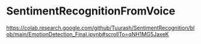 
# SentimentRecognitionFromVoice
https://colab.research.google.com/github/Tuurash/SentimentRecognition/blob/main/EmotionDetection_Final.ipynb#scrollTo=qNH1MG5JaxeK
